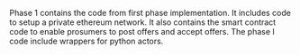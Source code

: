Phase 1 contains the code from first phase implementation. It includes code to setup a private ethereum network. It also contains the smart contract code to enable prosumers to post offers and accept offers. The phase I code include wrappers for python actors.


